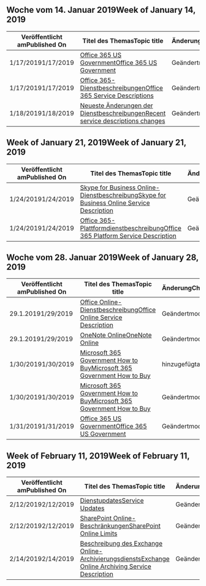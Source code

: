 <!-- This file is generated automatically each week. Changes made to this file will be overwritten.-->




## <a name="week-of-january-14-2019"></a><span data-ttu-id="f77b5-101">Woche vom 14. Januar 2019</span><span class="sxs-lookup"><span data-stu-id="f77b5-101">Week of January 14, 2019</span></span>


| <span data-ttu-id="f77b5-102">Veröffentlicht am</span><span class="sxs-lookup"><span data-stu-id="f77b5-102">Published On</span></span> |<span data-ttu-id="f77b5-103">Titel des Themas</span><span class="sxs-lookup"><span data-stu-id="f77b5-103">Topic title</span></span> | <span data-ttu-id="f77b5-104">Änderung</span><span class="sxs-lookup"><span data-stu-id="f77b5-104">Change</span></span> |
|------|------------|--------|
| <span data-ttu-id="f77b5-105">1/17/2019</span><span class="sxs-lookup"><span data-stu-id="f77b5-105">1/17/2019</span></span> | [<span data-ttu-id="f77b5-106">Office 365 US Government</span><span class="sxs-lookup"><span data-stu-id="f77b5-106">Office 365 US Government</span></span>](/Office365/ServiceDescriptions/office-365-platform-service-description/office-365-us-government/office-365-us-government) | <span data-ttu-id="f77b5-107">Geändert</span><span class="sxs-lookup"><span data-stu-id="f77b5-107">modified</span></span> |
| <span data-ttu-id="f77b5-108">1/17/2019</span><span class="sxs-lookup"><span data-stu-id="f77b5-108">1/17/2019</span></span> | [<span data-ttu-id="f77b5-109">Office 365-Dienstbeschreibungen</span><span class="sxs-lookup"><span data-stu-id="f77b5-109">Office 365 Service Descriptions </span></span>](/Office365/ServiceDescriptions/office-365-service-descriptions-technet-library) | <span data-ttu-id="f77b5-110">Geändert</span><span class="sxs-lookup"><span data-stu-id="f77b5-110">modified</span></span> |
| <span data-ttu-id="f77b5-111">1/18/2019</span><span class="sxs-lookup"><span data-stu-id="f77b5-111">1/18/2019</span></span> | [<span data-ttu-id="f77b5-112">Neueste Änderungen der Dienstbeschreibungen</span><span class="sxs-lookup"><span data-stu-id="f77b5-112">Recent service descriptions changes</span></span>](/Office365/ServiceDescriptions/recent-service-descriptions-changes) | <span data-ttu-id="f77b5-113">Geändert</span><span class="sxs-lookup"><span data-stu-id="f77b5-113">modified</span></span> |


## <a name="week-of-january-21-2019"></a><span data-ttu-id="f77b5-114">Week of January 21, 2019</span><span class="sxs-lookup"><span data-stu-id="f77b5-114">Week of January 21, 2019</span></span>


| <span data-ttu-id="f77b5-115">Veröffentlicht am</span><span class="sxs-lookup"><span data-stu-id="f77b5-115">Published On</span></span> |<span data-ttu-id="f77b5-116">Titel des Themas</span><span class="sxs-lookup"><span data-stu-id="f77b5-116">Topic title</span></span> | <span data-ttu-id="f77b5-117">Änderung</span><span class="sxs-lookup"><span data-stu-id="f77b5-117">Change</span></span> |
|------|------------|--------|
| <span data-ttu-id="f77b5-118">1/24/2019</span><span class="sxs-lookup"><span data-stu-id="f77b5-118">1/24/2019</span></span> | [<span data-ttu-id="f77b5-119">Skype for Business Online-Dienstbeschreibung</span><span class="sxs-lookup"><span data-stu-id="f77b5-119">Skype for Business Online Service Description</span></span>](/Office365/ServiceDescriptions/skype-for-business-online-service-description/skype-for-business-online-service-description) | <span data-ttu-id="f77b5-120">Geändert</span><span class="sxs-lookup"><span data-stu-id="f77b5-120">modified</span></span> |
| <span data-ttu-id="f77b5-121">1/24/2019</span><span class="sxs-lookup"><span data-stu-id="f77b5-121">1/24/2019</span></span> | [<span data-ttu-id="f77b5-122">Office 365-Plattformdienstbeschreibung</span><span class="sxs-lookup"><span data-stu-id="f77b5-122">Office 365 Platform Service Description</span></span>](/Office365/ServiceDescriptions/office-365-platform-service-description/office-365-platform-service-description) | <span data-ttu-id="f77b5-123">Geändert</span><span class="sxs-lookup"><span data-stu-id="f77b5-123">modified</span></span> |


## <a name="week-of-january-28-2019"></a><span data-ttu-id="f77b5-124">Woche vom 28. Januar 2019</span><span class="sxs-lookup"><span data-stu-id="f77b5-124">Week of January 28, 2019</span></span>


| <span data-ttu-id="f77b5-125">Veröffentlicht am</span><span class="sxs-lookup"><span data-stu-id="f77b5-125">Published On</span></span> |<span data-ttu-id="f77b5-126">Titel des Themas</span><span class="sxs-lookup"><span data-stu-id="f77b5-126">Topic title</span></span> | <span data-ttu-id="f77b5-127">Änderung</span><span class="sxs-lookup"><span data-stu-id="f77b5-127">Change</span></span> |
|------|------------|--------|
| <span data-ttu-id="f77b5-128">29.1.2019</span><span class="sxs-lookup"><span data-stu-id="f77b5-128">1/29/2019</span></span> | [<span data-ttu-id="f77b5-129">Office Online-Dienstbeschreibung</span><span class="sxs-lookup"><span data-stu-id="f77b5-129">Office Online Service Description</span></span>](/Office365/ServiceDescriptions/office-online-service-description/office-online-service-description) | <span data-ttu-id="f77b5-130">Geändert</span><span class="sxs-lookup"><span data-stu-id="f77b5-130">modified</span></span> |
| <span data-ttu-id="f77b5-131">29.1.2019</span><span class="sxs-lookup"><span data-stu-id="f77b5-131">1/29/2019</span></span> | [<span data-ttu-id="f77b5-132">OneNote Online</span><span class="sxs-lookup"><span data-stu-id="f77b5-132">OneNote Online</span></span>](/Office365/ServiceDescriptions/office-online-service-description/onenote-online) | <span data-ttu-id="f77b5-133">Geändert</span><span class="sxs-lookup"><span data-stu-id="f77b5-133">modified</span></span> |
| <span data-ttu-id="f77b5-134">1/30/2019</span><span class="sxs-lookup"><span data-stu-id="f77b5-134">1/30/2019</span></span> | [<span data-ttu-id="f77b5-135">Microsoft 365 Government How to Buy</span><span class="sxs-lookup"><span data-stu-id="f77b5-135">Microsoft 365 Government How to Buy</span></span>](/Office365/ServiceDescriptions/office-365-platform-service-description/office-365-us-government/microsoft-365-government-how-to-buy) | <span data-ttu-id="f77b5-136">hinzugefügt</span><span class="sxs-lookup"><span data-stu-id="f77b5-136">added</span></span> |
| <span data-ttu-id="f77b5-137">1/30/2019</span><span class="sxs-lookup"><span data-stu-id="f77b5-137">1/30/2019</span></span> | [<span data-ttu-id="f77b5-138">Microsoft 365 Government How to Buy</span><span class="sxs-lookup"><span data-stu-id="f77b5-138">Microsoft 365 Government How to Buy</span></span>](/Office365/ServiceDescriptions/office-365-platform-service-description/office-365-us-government/microsoft-365-government-how-to-buy) | <span data-ttu-id="f77b5-139">Geändert</span><span class="sxs-lookup"><span data-stu-id="f77b5-139">modified</span></span> |
| <span data-ttu-id="f77b5-140">1/31/2019</span><span class="sxs-lookup"><span data-stu-id="f77b5-140">1/31/2019</span></span> | [<span data-ttu-id="f77b5-141">Office 365 US Government</span><span class="sxs-lookup"><span data-stu-id="f77b5-141">Office 365 US Government</span></span>](/Office365/ServiceDescriptions/office-365-platform-service-description/office-365-us-government/office-365-us-government) | <span data-ttu-id="f77b5-142">Geändert</span><span class="sxs-lookup"><span data-stu-id="f77b5-142">modified</span></span> |


## <a name="week-of-february-11-2019"></a><span data-ttu-id="f77b5-143">Week of February 11, 2019</span><span class="sxs-lookup"><span data-stu-id="f77b5-143">Week of February 11, 2019</span></span>


| <span data-ttu-id="f77b5-144">Veröffentlicht am</span><span class="sxs-lookup"><span data-stu-id="f77b5-144">Published On</span></span> |<span data-ttu-id="f77b5-145">Titel des Themas</span><span class="sxs-lookup"><span data-stu-id="f77b5-145">Topic title</span></span> | <span data-ttu-id="f77b5-146">Änderung</span><span class="sxs-lookup"><span data-stu-id="f77b5-146">Change</span></span> |
|------|------------|--------|
| <span data-ttu-id="f77b5-147">2/12/2019</span><span class="sxs-lookup"><span data-stu-id="f77b5-147">2/12/2019</span></span> | [<span data-ttu-id="f77b5-148">Dienstupdates</span><span class="sxs-lookup"><span data-stu-id="f77b5-148">Service Updates</span></span>](/Office365/ServiceDescriptions/office-365-platform-service-description/service-updates) | <span data-ttu-id="f77b5-149">Geändert</span><span class="sxs-lookup"><span data-stu-id="f77b5-149">modified</span></span> |
| <span data-ttu-id="f77b5-150">2/12/2019</span><span class="sxs-lookup"><span data-stu-id="f77b5-150">2/12/2019</span></span> | [<span data-ttu-id="f77b5-151">SharePoint Online-Beschränkungen</span><span class="sxs-lookup"><span data-stu-id="f77b5-151">SharePoint Online Limits</span></span>](/Office365/ServiceDescriptions/sharepoint-online-service-description/sharepoint-online-limits) | <span data-ttu-id="f77b5-152">Geändert</span><span class="sxs-lookup"><span data-stu-id="f77b5-152">modified</span></span> |
| <span data-ttu-id="f77b5-153">2/14/2019</span><span class="sxs-lookup"><span data-stu-id="f77b5-153">2/14/2019</span></span> | [<span data-ttu-id="f77b5-154">Beschreibung des Exchange Online-Archivierungsdiensts</span><span class="sxs-lookup"><span data-stu-id="f77b5-154">Exchange Online Archiving Service Description</span></span>](/Office365/ServiceDescriptions/exchange-online-archiving-service-description/exchange-online-archiving-service-description) | <span data-ttu-id="f77b5-155">Geändert</span><span class="sxs-lookup"><span data-stu-id="f77b5-155">modified</span></span> |
